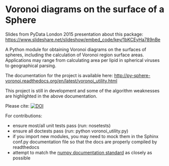 Voronoi diagrams on the surface of a Sphere
===========================================

Slides from PyData London 2015 presentation about this package: https://www.slideshare.net/slideshow/embed_code/key/1bKCEyHa789nBe

A Python module for obtaining Voronoi diagrams on the surfaces of spheres, including the calculation of Voronoi region surface areas. Applications may range from calculating area per lipid in spherical viruses to geographical parsing.

The documentation for the project is available here: http://py-sphere-voronoi.readthedocs.org/en/latest/voronoi_utility.html

This project is still in development and some of the algorithm weaknesses are highlighted in the above documentation.

Please cite: [![DOI](https://zenodo.org/badge/6247/tylerjereddy/py_sphere_Voronoi.svg)](http://dx.doi.org/10.5281/zenodo.13688)

For contributions:
  * ensure most/all unit tests pass (run: nosetests)
  * ensure all doctests pass (run: python voronoi_utility.py)
  * if you import new modules, you may need to mock them in the Sphinx conf.py documentation file so that the docs are properly compiled by readthedocs
  * attempt to match the [numpy documentation standard](https://github.com/numpy/numpy/blob/master/doc/HOWTO_DOCUMENT.rst.txt) as closely as possible
